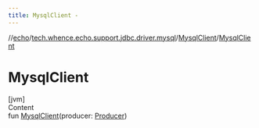 ```yaml
---
title: MysqlClient -
---
```

//[echo](../../index.md)/[tech.whence.echo.support.jdbc.driver.mysql](../index.md)/[MysqlClient](index.md)/[MysqlClient](-mysql-client.md)



# MysqlClient  
[jvm]  
Content  
fun [MysqlClient](-mysql-client.md)(producer: [Producer](../../tech.whence.echo.function/-producer/index.md)<MySQLPool>)  




